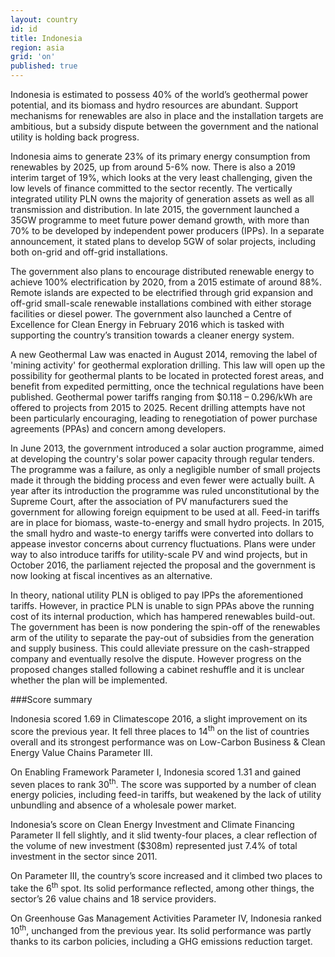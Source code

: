 ```yaml
---
layout: country
id: id
title: Indonesia
region: asia
grid: 'on'
published: true
---
```

Indonesia is estimated to possess 40% of the world’s geothermal power potential, and its biomass and hydro resources are abundant. Support mechanisms for renewables are also in place and the installation targets are ambitious, but a subsidy dispute between the government and the national utility is holding back progress.

Indonesia aims to generate 23% of its primary energy consumption from renewables by 2025, up from around 5-6% now. There is also a 2019 interim target of 19%, which looks at the very least challenging, given the low levels of finance committed to the sector recently.
The vertically integrated utility PLN owns the majority of generation assets as well as all transmission and distribution. In late 2015, the government launched a 35GW programme to meet future power demand growth, with more than 70% to be developed by independent power producers (IPPs). In a separate announcement, it stated plans to develop 5GW of solar projects, including both on-grid and off-grid installations.

The government also plans to encourage distributed renewable energy to achieve 100% electrification by 2020, from a 2015 estimate of around 88%. Remote islands are expected to be electrified through grid expansion and off-grid small-scale renewable installations combined with either storage facilities or diesel power. The government also launched a Centre of Excellence for Clean Energy in February 2016 which is tasked with supporting the country’s transition towards a cleaner energy system.

A new Geothermal Law was enacted in August 2014, removing the label of 'mining activity' for geothermal exploration drilling. This law will open up the possibility for geothermal plants to be located in protected forest areas, and benefit from expedited permitting, once the technical regulations have been published. Geothermal power tariffs ranging from $0.118 – 0.296/kWh are offered to projects from 2015 to 2025. Recent drilling attempts have not been particularly encouraging, leading to renegotiation of power purchase agreements (PPAs) and concern among developers.

In June 2013, the government introduced a solar auction programme, aimed at developing the country's solar power capacity through regular tenders. The programme was a failure, as only a negligible number of small projects made it through the bidding process and even fewer were actually built. A year after its introduction the programme was ruled unconstitutional by the Supreme Court, after the association of PV manufacturers sued the government for allowing foreign equipment to be used at all.
Feed-in tariffs are in place for biomass, waste-to-energy and small hydro projects. In 2015, the small hydro and waste-to energy tariffs were converted into dollars to appease investor concerns about currency fluctuations. Plans were under way to also introduce tariffs for utility-scale PV and wind projects, but in October 2016, the parliament rejected the proposal and the government is now looking at fiscal incentives as an alternative.

In theory, national utility PLN is obliged to pay IPPs the aforementioned tariffs. However, in practice PLN is unable to sign PPAs above the running cost of its internal production, which has hampered renewables build-out. The government has been is now pondering the spin-off of the renewables arm of the utility to separate the pay-out of subsidies from the generation and supply business. This could alleviate pressure on the cash-strapped company and eventually resolve the dispute. However progress on the proposed changes stalled following a cabinet reshuffle and it is unclear whether the plan will be implemented.


###Score summary 

Indonesia scored 1.69 in Climatescope 2016, a slight improvement on its score the previous year. It fell three places to 14<sup>th</sup> on the list of countries overall and its strongest performance was on Low-Carbon Business & Clean Energy Value Chains Parameter III.

On Enabling Framework Parameter I, Indonesia scored 1.31 and gained seven places to rank 30<sup>th</sup>. The score was supported by a number of clean energy policies, including feed-in tariffs, but weakened by the lack of utility unbundling and absence of a wholesale power market.

Indonesia’s score on Clean Energy Investment and Climate Financing Parameter II fell slightly, and it slid twenty-four places, a clear reflection of the volume of new investment ($308m) represented just 7.4% of total investment in the sector since 2011.
 
On Parameter III, the country’s score increased and it climbed two places to take the 6<sup>th</sup> spot. Its solid performance reflected, among other things, the sector’s 26 value chains and 18 service providers. 

On Greenhouse Gas Management Activities Parameter IV, Indonesia ranked 10<sup>th</sup>, unchanged from the previous year. Its solid performance was partly thanks to its carbon policies, including a GHG emissions reduction target.
